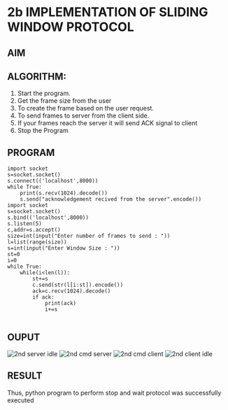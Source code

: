 # 2b IMPLEMENTATION OF SLIDING WINDOW PROTOCOL
## AIM
## ALGORITHM:
1. Start the program.
2. Get the frame size from the user
3. To create the frame based on the user request.
4. To send frames to server from the client side.
5. If your frames reach the server it will send ACK signal to client
6. Stop the Program
## PROGRAM
```
import socket
s=socket.socket()
s.connect(('localhost',8000))
while True:
    print(s.recv(1024).decode())
    s.send("acknowledgement recived from the server".encode())
import socket
s=socket.socket()
s.bind(('localhost',8000))
s.listen(5)
c,addr=s.accept()
size=int(input("Enter number of frames to send : "))
l=list(range(size))
s=int(input("Enter Window Size : "))
st=0
i=0
while True:
    while(i<len(l)):
        st+=s
        c.send(str(l[i:st]).encode())
        ack=c.recv(1024).decode()
        if ack:
            print(ack)
            i+=s


```
## OUPUT
![2nd server idle](https://github.com/user-attachments/assets/4079ed48-3511-444e-9d29-b256e02e4bd0)
![2nd cmd server](https://github.com/user-attachments/assets/e1f1dc15-c32e-4b36-8ed7-f5f30c7c24b7)
![2nd cmd client](https://github.com/user-attachments/assets/83f32ed2-9487-47db-af4a-e69751ddf3da)
![2nd client idle](https://github.com/user-attachments/assets/64dc325d-262f-44b0-ba7e-0a901b4e5a5a)

## RESULT
Thus, python program to perform stop and wait protocol was successfully executed
